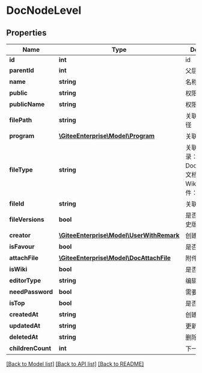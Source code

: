 # DocNodeLevel

## Properties
Name | Type | Description | Notes
------------ | ------------- | ------------- | -------------
**id** | **int** | id | [optional] 
**parentId** | **int** | 父层级的 id | [optional] 
**name** | **string** | 名称 | [optional] 
**public** | **string** | 权限值 | [optional] 
**publicName** | **string** | 权限名称 | [optional] 
**filePath** | **string** | 关联文档完整路径 | [optional] 
**program** | [**\GiteeEnterprise\Model\Program**](Program.md) | 关联项目 | [optional] 
**fileType** | **string** | 关联类型。(目录：DocDirectory，文档：WikiInfo，附件：AttachFile) | [optional] 
**fileId** | **string** | 关联类型的 id | [optional] 
**fileVersions** | **bool** | 是否查看附件历史版本 | [optional] 
**creator** | [**\GiteeEnterprise\Model\UserWithRemark**](UserWithRemark.md) | 创建者 | [optional] 
**isFavour** | **bool** | 是否已收藏 | [optional] 
**attachFile** | [**\GiteeEnterprise\Model\DocAttachFile**](DocAttachFile.md) | 附件相关信息 | [optional] 
**isWiki** | **bool** | 是否 wiki | [optional] 
**editorType** | **string** | 编辑器类型 | [optional] 
**needPassword** | **bool** | 需要密码访问 | [optional] 
**isTop** | **bool** | 是否置顶 | [optional] 
**createdAt** | **string** | 创建时间 | [optional] 
**updatedAt** | **string** | 更新时间 | [optional] 
**deletedAt** | **string** | 删除时间 | [optional] 
**childrenCount** | **int** | 下一层级的数量 | [optional] 

[[Back to Model list]](../../README.md#documentation-for-models) [[Back to API list]](../../README.md#documentation-for-api-endpoints) [[Back to README]](../../README.md)


